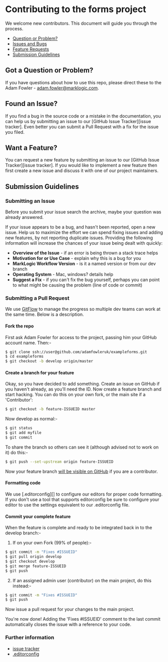 # Contributing to the forms project

We welcome new contributors. This document will guide you
through the process.

 - [Question or Problem?](#question)
 - [Issues and Bugs](#issue)
 - [Feature Requests](#feature)
 - [Submission Guidelines](#submit)

## <a name="question"></a> Got a Question or Problem?

If you have questions about how to use this repo, please direct these to the
Adam Fowler - adam.fowler@marklogic.com.

## <a name="issue"></a> Found an Issue?
If you find a bug in the source code or a mistake in the documentation, you can help us by
submitting an issue to our [GitHub Issue Tracker][issue tracker]. Even better you can submit a Pull Request
with a fix for the issue you filed.

## <a name="feature"></a> Want a Feature?
You can request a new feature by submitting an issue to our [GitHub Issue Tracker][issue tracker].  If you
would like to implement a new feature then first create a new issue and discuss it with one of our
project maintainers.

## <a name="submit"></a> Submission Guidelines

### Submitting an Issue
Before you submit your issue search the archive, maybe your question was already answered.

If your issue appears to be a bug, and hasn't been reported, open a new issue.
Help us to maximize the effort we can spend fixing issues and adding new
features, by not reporting duplicate issues.  Providing the following information will increase the
chances of your issue being dealt with quickly:

* **Overview of the Issue** - if an error is being thrown a stack trace helps
* **Motivation for or Use Case** - explain why this is a bug for you
* **MarkLogic Workflow Version** - is it a named version or from our dev branch
* **Operating System** - Mac, windows? details help
* **Suggest a Fix** - if you can't fix the bug yourself, perhaps you can point to what might be
  causing the problem (line of code or commit)

### Submitting a Pull Request

We use [GitFlow](https://www.atlassian.com/git/tutorials/comparing-workflows/gitflow-workflow) to manage the
progress so multiple dev teams can work at the same time. Below is a description.

#### Fork the repo

First ask Adam Fowler for access to the project, passing him your GitHub account name. Then:-

```sh
$ git clone ssh://user@github.com/adamfowleruk/exampleforms.git
$ cd exampleforms
$ git checkout -b develop origin/master
```

#### Create a branch for your feature

Okay, so you have decided to add something. Create an issue on GitHub if you haven't already, as you'll need the ID.
Now create a feature branch and start hacking. You can do this on your own fork, or the main site if a 'Contributor':

```sh
$ git checkout -b feature-ISSUEID master
```

Now develop as normal:-

```sh
$ git status
$ git add myfile
$ git commit
```

To share the branch so others can see it (although advised not to work on it) do this:-

```sh
$ git push --set-upstream origin feature-ISSUEID
```

Now your feature branch [will be visible on GitHub](https://github.com/adamfowleruk/exampleforms/branches) if you
are a contributor.

#### Formatting code

We use [.editorconfig][] to configure our editors for proper code formatting. If you don't
use a tool that supports editorconfig be sure to configure your editor to use the settings
equivalent to our .editorconfig file.


#### Commit your complete feature

When the feature is complete and ready to be integrated back in to the develop branch:-

1. If on your own Fork (99% of people):-
```sh
$ git commit -m "Fixes #ISSUEID"
$ git pull origin develop
$ git checkout develop
$ git merge feature-ISSUEID
$ git push
```

2. If an assigned admin user (contributor) on the main project, do this instead:-
```sh
$ git commit -m "Fixes #ISSUEID"
$ git push
```

Now issue a pull request for your changes to the main project.


You're now done! Adding the 'Fixes #ISSUEID' comment to the last commit automatically closes the issue with a reference
to your code.

### Further information

- [issue tracker](https://github.com/adamfowleruk/exampleforms/issues)
- [.editorconfig](http://editorconfig.org/)
